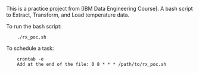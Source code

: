 

This is a practice project from [IBM Data Engineering Course].
A bash script to Extract, Transform, and Load temperature data.

To run the bash script:
```
    ./rx_poc.sh
```

To schedule a task:
```
    crontab -e
    Add at the end of the file: 0 8 * * * /path/to/rx_poc.sh
```
